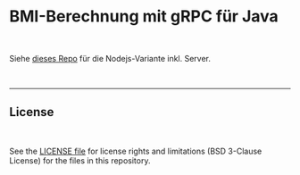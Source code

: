# BMI-Berechnung mit gRPC für Java #

<br>

Siehe [dieses Repo](https://github.com/MDecker-MobileComputing/Nodejs_gRPC_BMI) für die Nodejs-Variante inkl. Server.

<br>

----

## License ##

<br>

See the [LICENSE file](LICENSE.md) for license rights and limitations (BSD 3-Clause License)
for the files in this repository.

<br>